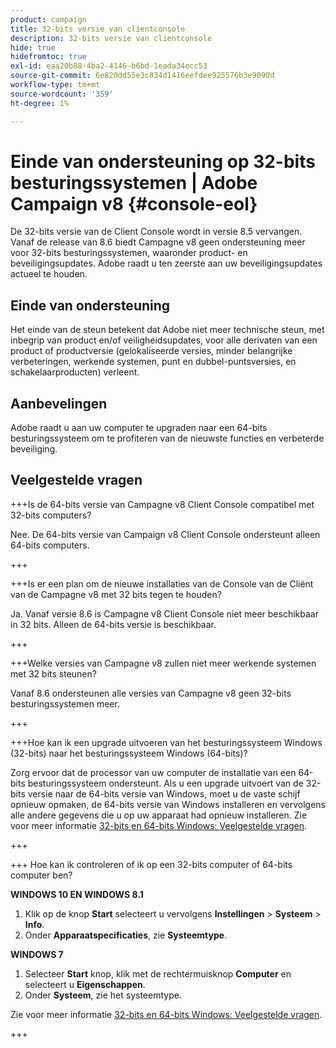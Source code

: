 ```yaml
---
product: campaign
title: 32-bits versie van clientconsole
description: 32-bits versie van clientconsole
hide: true
hidefromtoc: true
exl-id: eaa20b88-4ba2-4146-b6bd-1eada34ecc53
source-git-commit: 6e820dd55e3c834d1416eefdee925576b3e9090d
workflow-type: tm+mt
source-wordcount: '359'
ht-degree: 1%

---
```


# Einde van ondersteuning op 32-bits besturingssystemen | Adobe Campaign v8 {#console-eol}

De 32-bits versie van de Client Console wordt in versie 8.5 vervangen. Vanaf de release van 8.6 biedt Campagne v8 geen ondersteuning meer voor 32-bits besturingssystemen, waaronder product- en beveiligingsupdates. Adobe raadt u ten zeerste aan uw beveiligingsupdates actueel te houden.

## Einde van ondersteuning

Het einde van de steun betekent dat Adobe niet meer technische steun, met inbegrip van product en/of veiligheidsupdates, voor alle derivaten van een product of productversie (gelokaliseerde versies, minder belangrijke verbeteringen, werkende systemen, punt en dubbel-puntsversies, en schakelaarproducten) verleent.

## Aanbevelingen

Adobe raadt u aan uw computer te upgraden naar een 64-bits besturingssysteem om te profiteren van de nieuwste functies en verbeterde beveiliging.

## Veelgestelde vragen

+++Is de 64-bits versie van Campagne v8 Client Console compatibel met 32-bits computers?

Nee. De 64-bits versie van Campaign v8 Client Console ondersteunt alleen 64-bits computers.

+++

+++Is er een plan om de nieuwe installaties van de Console van de Cliënt van de Campagne v8 met 32 bits tegen te houden?

Ja. Vanaf versie 8.6 is Campagne v8 Client Console niet meer beschikbaar in 32 bits. Alleen de 64-bits versie is beschikbaar.

+++

+++Welke versies van Campagne v8 zullen niet meer werkende systemen met 32 bits steunen?

Vanaf 8.6 ondersteunen alle versies van Campagne v8 geen 32-bits besturingssystemen meer.

+++

+++Hoe kan ik een upgrade uitvoeren van het besturingssysteem Windows (32-bits) naar het besturingssysteem Windows (64-bits)?

Zorg ervoor dat de processor van uw computer de installatie van een 64-bits besturingssysteem ondersteunt. Als u een upgrade uitvoert van de 32-bits versie naar de 64-bits versie van Windows, moet u de vaste schijf opnieuw opmaken, de 64-bits versie van Windows installeren en vervolgens alle andere gegevens die u op uw apparaat had opnieuw installeren. Zie voor meer informatie [32-bits en 64-bits Windows: Veelgestelde vragen](https://support.microsoft.com/en-us/windows/32-bit-and-64-bit-windows-frequently-asked-questions-c6ca9541-8dce-4d48-0415-94a3faa2e13d).

+++

+++ Hoe kan ik controleren of ik op een 32-bits computer of 64-bits computer ben?

**WINDOWS 10 EN WINDOWS 8.1**

1. Klik op de knop **Start** selecteert u vervolgens **Instellingen** > **Systeem** > **Info**.
1. Onder **Apparaatspecificaties**, zie **Systeemtype**.

**WINDOWS 7**
1. Selecteer **Start** knop, klik met de rechtermuisknop **Computer** en selecteert u **Eigenschappen**.
1. Onder **Systeem**, zie het systeemtype.

Zie voor meer informatie [32-bits en 64-bits Windows: Veelgestelde vragen](https://support.microsoft.com/en-us/windows/32-bit-and-64-bit-windows-frequently-asked-questions-c6ca9541-8dce-4d48-0415-94a3faa2e13d).

+++
